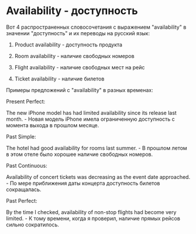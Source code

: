 # Availability - доступность




Вот 4 распространенных словосочетания с выражением "availability" в значении "доступность" и их переводы на русский язык:

1. Product availability - доступность продукта

2. Room availability - наличие свободных номеров

3. Flight availability - наличие свободных мест на рейс

4. Ticket availability - наличие билетов

Примеры предложений с "availability" в разных временах:

Present Perfect:

The new iPhone model has had limited availability since its release last month. - Новая модель iPhone имела ограниченную доступность с момента выхода в прошлом месяце.

Past Simple:

The hotel had good availability for rooms last summer. - В прошлом летом в этом отеле было хорошее наличие свободных номеров.

Past Continuous:

Availability of concert tickets was decreasing as the event date approached. - По мере приближения даты концерта доступность билетов сокращалась.

Past Perfect:

By the time I checked, availability of non-stop flights had become very limited. - К тому времени, когда я проверил, наличие прямых рейсов сильно сократилось.